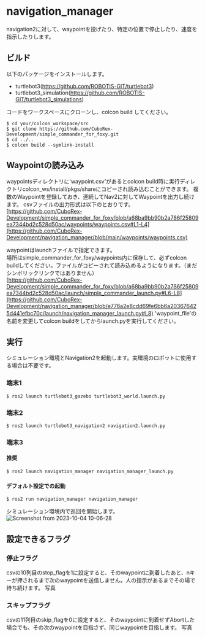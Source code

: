 # navigation_manager
navigation2に対して、waypointを投げたり、特定の位置で停止したり、速度を指示したりします。

## ビルド
以下のパッケージをインストールします。
- turtlebot3(https://github.com/ROBOTIS-GIT/turtlebot3)
- turtlebot3_simulation(https://github.com/ROBOTIS-GIT/turtlebot3_simulations)

コードをワークスペースにクローンし、colcon build してください。
```
$ cd your/colcon_workspace/src
$ git clone https://github.com/CuboRex-Development/simple_commander_for_foxy.git
$ cd ../..
$ colcon build --symlink-install
```

## Waypointの読み込み
waypointsディレクトリに'waypoint.csv'があるとcolcon build時に実行ディレクトリcolcon_ws/install/pkgs/shareにコピーされ読み込むことができます。
複数のWaypointを登録しておき、連続してNav2に対してWaypointを出力し続けます。
csvファイルの出力形式は以下のとおりです。
[https://github.com/CuboRex-Development/simple_commander_for_foxy/blob/a68ba9bb90b2a786f25809ea7344bd2c528d50ac/waypoints/waypoints.csv#L1-L4](https://github.com/CuboRex-Development/navigation_manager/blob/main/waypoints/waypoints.csv)


waypointはlaunchファイルで指定できます。</br>
場所はsimple_commander_for_foxy/waypoints内に保存して、必ずcolcon buildしてください。ファイルがコピーされて読み込めるようになります。（まだシンボリックリンクではありません）</br>
[https://github.com/CuboRex-Development/simple_commander_for_foxy/blob/a68ba9bb90b2a786f25809ea7344bd2c528d50ac/launch/simple_commander_launch.py#L6-L8](https://github.com/CuboRex-Development/navigation_manager/blob/e776a2e8cdd69fe6bb6a203676425d441efbc70c/launch/navigation_manager_launch.py#L8)
'waypoint_flle'の名前を変更してcolcon buildをしてからlaunch.pyを実行してください。

## 実行
シミュレーション環境とNavigation2を起動します。実環境のロボットに使用する場合は不要です。

### 端末1
```
$ ros2 launch turtlebot3_gazebo turtlebot3_world.launch.py
```

### 端末2
```
$ ros2 launch turtlebot3_navigation2 navigation2.launch.py
```

### 端末3
#### 推奨
```
$ ros2 launch navigation_manager navigation_manager_launch.py
```

#### デフォルト設定での起動
```
$ ros2 run navigation_manager navigation_manager
```
シミュレーション環境内で巡回を開始します。
![Screenshot from 2023-10-04 10-06-28](https://github.com/CuboRex-Development/simple_commander_for_foxy/assets/22425319/ff932289-ac8d-45b8-9e4c-cbb7d6f64cfe)

## 設定できるフラグ
### 停止フラグ
csvの10列目のstop_flagを1に設定すると、そのwaypointに到着したあと、nキーが押されるまで次のwaypointを送信しません。人の指示があるまでその場で待ち続けます。
写真

### スキップフラグ
csvの11列目のskip_flagを0に設定すると、そのwaypointに到着せずAbortした場合でも、その次のwaypointを目指さず、同じwaypointを目指します。
写真


